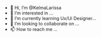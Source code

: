 - 👋 Hi, I’m @KelmaLarissa
- 👀 I’m interested in ...
- 🌱 I’m currently learning Ux/Ui Designer...
- 💞️ I’m looking to collaborate on ...
- 📫 How to reach me ...

<!---
KelmaLarissa/KelmaLarissa is a ✨ special ✨ repository because its `README.md` (this file) appears on your GitHub profile.
You can click the Preview link to take a look at your changes.
--->
